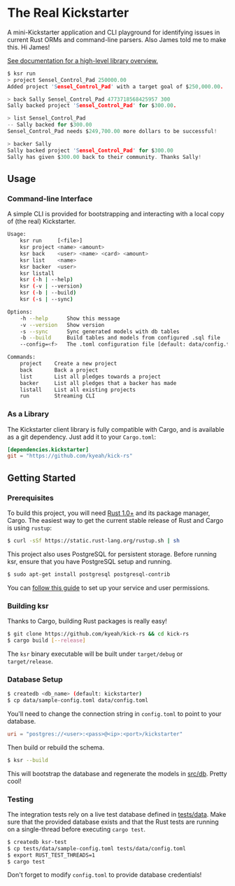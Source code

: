 The Real Kickstarter
=====================

A mini-Kickstarter application and CLI playground for identifying issues in current Rust ORMs and command-line parsers. Also James told me to make this. Hi James!

[See documentation for a high-level library overview.](https://kyeah.github.io/kick-rs/kickstarter)

```c
$ ksr run
> project Sensel_Control_Pad 250000.00
Added project 'Sensel_Control_Pad' with a target goal of $250,000.00.

> back Sally Sensel_Control_Pad 4773718568425957 300
Sally backed project 'Sensel_Control_Pad' for $300.00.

> list Sensel_Control_Pad
-- Sally backed for $300.00
Sensel_Control_Pad needs $249,700.00 more dollars to be successful!

> backer Sally
Sally backed project 'Sensel_Control_Pad' for $300.00
Sally has given $300.00 back to their community. Thanks Sally!
```

## Usage

### Command-line Interface

A simple CLI is provided for bootstrapping and interacting with a local copy of (the real) Kickstarter.

```sh
Usage:
    ksr run     [<file>]
    ksr project <name> <amount>
    ksr back    <user> <name> <card> <amount>
    ksr list    <name>
    ksr backer  <user>
    ksr listall
    ksr (-h | --help)
    ksr (-v | --version)
    ksr (-b | --build)
    ksr (-s | --sync)

Options:
    -h --help      Show this message
    -v --version   Show version
    -s --sync      Sync generated models with db tables
    -b --build     Build tables and models from configured .sql file
    --config=<f>   The .toml configuration file [default: data/config.toml]

Commands:
    project    Create a new project
    back       Back a project
    list       List all pledges towards a project
    backer     List all pledges that a backer has made
    listall    List all existing projects
    run        Streaming CLI
```

### As a Library

The Kickstarter client library is fully compatible with Cargo, and is available as a git dependency. Just add it to your `Cargo.toml`:

```toml
[dependencies.kickstarter]
git = "https://github.com/kyeah/kick-rs"
```

## Getting Started

### Prerequisites

To build this project, you will need [Rust 1.0+](https://www.rust-lang.org) and its package manager, Cargo. The easiest way to get the current stable release of Rust and Cargo is using `rustup`:

```sh
$ curl -sSf https://static.rust-lang.org/rustup.sh | sh
```

This project also uses PostgreSQL for persistent storage. Before running ksr, ensure that you have PostgreSQL setup and running. 

```sh
$ sudo apt-get install postgresql postgresql-contrib
```

You can [follow this guide](https://help.ubuntu.com/lts/serverguide/postgresql.html) to set up your service and user permissions.

### Building ksr

Thanks to Cargo, building Rust packages is really easy! 

```sh
$ git clone https://github.com/kyeah/kick-rs && cd kick-rs
$ cargo build [--release]
```

The `ksr` binary executable will be built under `target/debug` or `target/release`.

### Database Setup

```sh
$ createdb <db_name> (default: kickstarter)
$ cp data/sample-config.toml data/config.toml
```

You'll need to change the connection string in `config.toml` to point to your database.

```toml
uri = "postgres://<user>:<pass>@<ip>:<port>/kickstarter"
```

Then build or rebuild the schema.

```sh
$ ksr --build
```

This will bootstrap the database and regenerate the models in [src/db](src/db). Pretty cool!

### Testing

The integration tests rely on a live test database defined in [tests/data](tests/data). Make sure that the provided database exists and that the Rust tests are running on a single-thread before executing `cargo test`.

```sh
$ createdb ksr-test
$ cp tests/data/sample-config.toml tests/data/config.toml
$ export RUST_TEST_THREADS=1
$ cargo test
```

Don't forget to modify `config.toml` to provide database credentials!